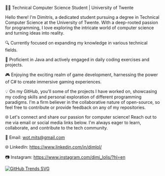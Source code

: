 👨‍💻 Technical Computer Science Student | University of Twente

Hello there! I'm Dimitris, a dedicated student pursuing a degree in Technical Computer Science at the University of Twente. With a deep-rooted passion for programming, I love exploring the intricate world of computer science and turning ideas into reality.

🔍 Currently focused on expanding my knowledge in various technical fields.

🌟 Proficient in Java and actively engaged in daily coding exercises and projects.

🎮 Enjoying the exciting realm of game development, harnessing the power of C# to create immersive gaming experiences.

💡 On my GitHub, you'll some of the projects I have worked on, showcasing my coding skills and personal exploration of different programming paradigms. I'm a firm believer in the collaborative nature of open-source, so feel free to contribute or provide feedback on any of my repositories.

🌐 Let's connect and share our passion for computer science! Reach out to me via email or social media links below. I'm always eager to learn, collaborate, and contribute to the tech community.

📧 Email: wot.mits@gmail.com

🌐 LinkedIn: https://www.linkedin.com/in/dimlol/

📷 Instagram: https://www.instagram.com/dimi_lolis/?hl=en


[![GitHub Trends SVG](https://api.githubtrends.io/user/svg/prioneto/langs)](https://githubtrends.io)
